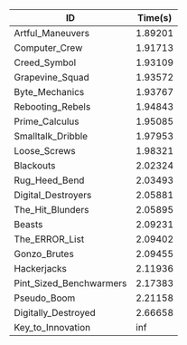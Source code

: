 |ID|Time(s)|
|-|-|
|Artful_Maneuvers|1.89201|
|Computer_Crew|1.91713|
|Creed_Symbol|1.93109|
|Grapevine_Squad|1.93572|
|Byte_Mechanics|1.93767|
|Rebooting_Rebels|1.94843|
|Prime_Calculus|1.95085|
|Smalltalk_Dribble|1.97953|
|Loose_Screws|1.98321|
|Blackouts|2.02324|
|Rug_Heed_Bend|2.03493|
|Digital_Destroyers|2.05881|
|The_Hit_Blunders|2.05895|
|Beasts|2.09231|
|The_ERROR_List|2.09402|
|Gonzo_Brutes|2.09455|
|Hackerjacks|2.11936|
|Pint_Sized_Benchwarmers|2.17383|
|Pseudo_Boom|2.21158|
|Digitally_Destroyed|2.66658|
|Key_to_Innovation|inf|
